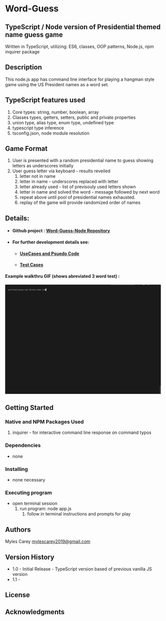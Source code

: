 # Word-Guess 

## TypeScript / Node version of Presidential themed name guess game

Written in TypeScript, utilizing: ES6, classes, OOP patterns, Node.js, npm inquirer package

## Description

This node.js app has command line interface for playing a hangman style game using the US President names as a word set.

## TypeScript features used
1. Core types: string, number, boolean, array
2. Classes types, getters, setters, public and private properties
3. union type, alias type, enum type, undefined type
4. typescript type inference
5. tsconfig.json, node module resolution

## Game Format

1.  User is presented with a random presidential name to guess showing letters as underscores initially
2.  User guess letter via keyboard - results reveiled
    1. letter not in name
    2. letter in name - underscores replaced with letter
    3. letter already used - list of previsouly used letters shown
    4. letter in name and solved the word - message followed by next word
    5. repeat above until pool of presidential names exhausted.
    6. replay of the game will provide randomized order of names

## Details:

- #### Github project :    <a href="https://github.com/mylescarey2019/Word-Guess-TS-Node">Word-Guess-Node Repository</a>

- #### For further development details see: 

  - ####  [UseCases and Psuedo Code](UseCases-PsuedoCode.md)

  - ####  [Test Cases](TestCases.md)

#### Example walkthru GIF (shows abreviated 3 word test) : 

#### ![word-guess-node-test](assets/images/word-guess-node-test.gif)

## Getting Started

### Native and NPM Packages Used
1.  inquirer  - for interactive command line response on command typos


### Dependencies

* none 

### Installing

* none necessary 

### Executing program

* open terminal session
  1. run program:   node app.js
        1. follow in terminal instructions and prompts for play
  


## Authors

Myles Carey 
mylescarey2019@gmail.com 

## Version History

* 1.0 - Initial Release - TypeScript version based of previous vanilla JS version
* 1.1 - 

## License


## Acknowledgments



